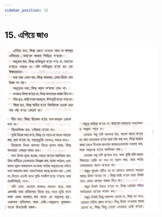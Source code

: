 ```yaml
---
sidebar_position: 15
---
```



# 15.   এগিয়ে জাও

![এগিয়ে জাও](../../../static/img/bengali/verse15.png)